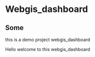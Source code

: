 # Webgis_dashboard
## Some 

this is a demo project webgis_dashboard

Hello welcome to this webgis_dashboard